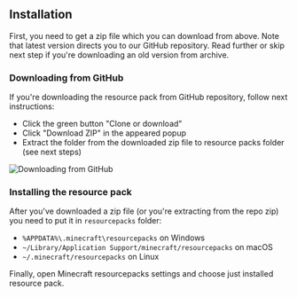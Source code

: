 ## Installation

First, you need to get a zip file which you can download from above. Note that latest version directs you to our GitHub repository. Read further or skip next step if you're downloading an old version from archive.

### Downloading from GitHub

If you're downloading the resource pack from GitHub repository, follow next instructions:

- Click the green button "Clone or download"
- Click "Download ZIP" in the appeared popup
- Extract the folder from the downloaded zip file to resource packs folder (see next steps)

![Downloading from GitHub](/downloads/github-download.png)

### Installing the resource pack

After you've downloaded a zip file (or you're extracting from the repo zip) you need to put it in `resourcepacks` folder:

- `%APPDATA%\.minecraft\resourcepacks` on Windows
- `~/Library/Application Support/minecraft/resourcepacks` on macOS
- `~/.minecraft/resourcepacks` on Linux

Finally, open Minecraft resourcepacks settings and choose just installed resource pack.

